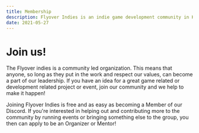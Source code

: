 ```yaml
---
title: Membership
description: Flyover Indies is an indie game development community in Kansas City in Midwest region. Join us for events and to connect with game developers in the area.
date: 2021-05-27
---
```


# Join us!

The Flyover indies is a community led organization. This means that anyone, so long as they put in the work and respect our values, can become a part of our leadership. If you have an idea for a great game related or development related project or event, join our community and we help to make it happen!

Joining Flyover Indies is free and as easy as becoming a Member of our Discord. If you're interested in helping out and contributing more to the community by running events or bringing something else to the group, you then can apply to be an Organizer or Mentor!
